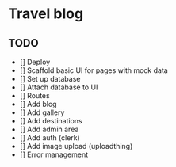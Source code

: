 # Travel blog

## TODO

- [] Deploy
- [] Scaffold basic UI for pages with mock data
- [] Set up database
- [] Attach database to UI
- [] Routes
- [] Add blog
- [] Add gallery
- [] Add destinations
- [] Add admin area
- [] Add auth (clerk)
- [] Add image upload (uploadthing)
- [] Error management